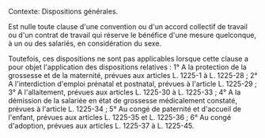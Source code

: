 Contexte: Dispositions générales.

Est nulle toute clause d'une convention ou d'un accord collectif de travail ou d'un contrat de travail qui réserve le bénéfice d'une mesure quelconque, à un ou des salariés, en considération du sexe.

Toutefois, ces dispositions ne sont pas applicables lorsque cette clause a pour objet l'application des dispositions relatives : 1° A la protection de la grossesse et de la maternité, prévues aux articles L. 1225-1 à L. 1225-28 ; 2° A l'interdiction d'emploi prénatal et postnatal, prévues à l'article L. 1225-29 ; 3° A l'allaitement, prévues aux articles L. 1225-30 à L. 1225-33 ; 4° A la démission de la salariée en état de grossesse médicalement constaté, prévues à l'article L. 1225-34 ; 5° Au congé de paternité et d'accueil de l'enfant, prévues aux articles L. 1225-35 et L. 1225-36 ; 6° Au congé d'adoption, prévues aux articles L. 1225-37 à L. 1225-45.